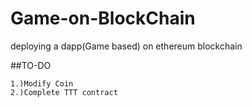 # Game-on-BlockChain
deploying a dapp(Game based) on ethereum blockchain

##TO-DO

```
1.)Modify Coin
2.)Complete TTT contract
